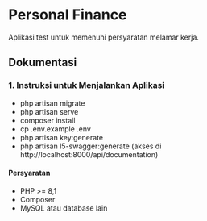 # Personal Finance

Aplikasi test untuk memenuhi persyaratan melamar kerja.

## Dokumentasi

### 1. Instruksi untuk Menjalankan Aplikasi

-    php artisan migrate
-    php artisan serve
-    composer install
-    cp .env.example .env
-    php artisan key:generate
-    php artisan l5-swagger:generate (akses di http://localhost:8000/api/documentation)

#### Persyaratan

-   PHP >= 8,1
-   Composer
-   MySQL atau database lain


